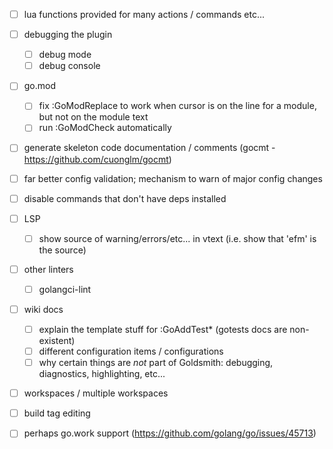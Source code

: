 - [ ] lua functions provided for many actions / commands etc...
- [ ] debugging the plugin
    - [ ] debug mode
    - [ ] debug console
- [ ] go.mod
    - [ ] fix :GoModReplace to work when cursor is on the line for a module, but not on the module text
    - [ ] run :GoModCheck automatically
- [ ] generate skeleton code documentation / comments (gocmt - https://github.com/cuonglm/gocmt)
- [ ] far better config validation; mechanism to warn of major config changes
- [ ] disable commands that don't have deps installed
- [ ] LSP
    - [ ] show source of warning/errors/etc... in vtext (i.e. show that 'efm' is the source)
- [ ] other linters
    - [ ] golangci-lint
- [ ] wiki docs
  - [ ] explain the template stuff for :GoAddTest\* (gotests docs are non-existent)
  - [ ] different configuration items / configurations
  - [ ] why certain things are *not* part of Goldsmith: debugging, diagnostics, highlighting, etc...
- [ ] workspaces / multiple workspaces
- [ ] build tag editing
- [ ] perhaps go.work support (https://github.com/golang/go/issues/45713)

